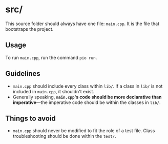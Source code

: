 # src/

This source folder should always have one file: `main.cpp`. It is the file that bootstraps the project.

## Usage

To run `main.cpp`, run the command `pio run`.

## Guidelines

- `main.cpp` should include every class within `lib/`. If a class in `lib/` is not included in `main.cpp`, it shouldn't exist.
- Generally speaking, **`main.cpp`'s code should be more declarative than imperative**—the imperative code should be within the classes in `lib/`.

## Things to avoid

- `main.cpp` should never be modified to fit the role of a test file. Class troubleshooting should be done within the `test/`.
